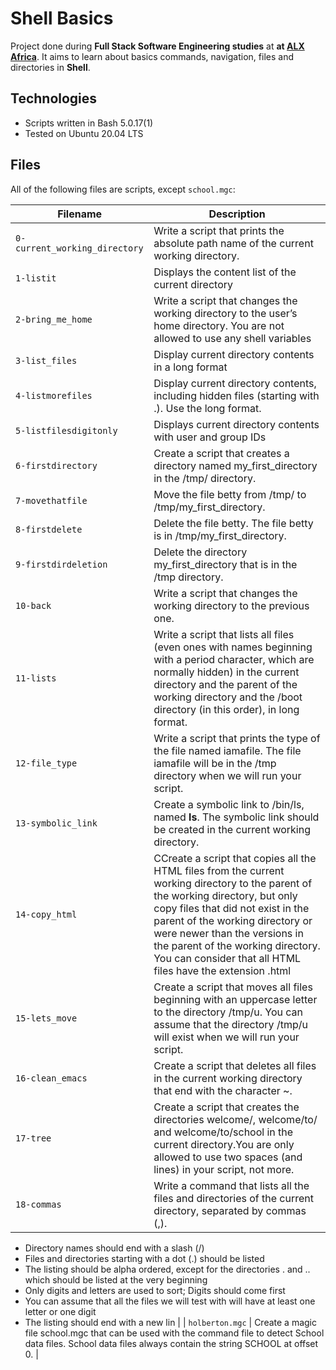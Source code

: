 # Shell Basics

Project done during **Full Stack Software Engineering studies** at **at [ALX Africa](https://www.alxafrica.com//)**. It aims to learn about basics commands, navigation, files and directories in **Shell**.


## Technologies
* Scripts written in Bash 5.0.17(1)
* Tested on Ubuntu 20.04 LTS

## Files
All of the following files are scripts, except `school.mgc`:

| Filename | Description |
| -------- | ----------- |
| `0-current_working_directory` | Write a script that prints the absolute path name of the current working directory. |
| `1-listit` | Displays the content list of the current directory |
| `2-bring_me_home` | Write a script that changes the working directory to the user’s home directory. You are not allowed to use any shell variables |
| `3-list_files` | Display current directory contents in a long format |
| `4-listmorefiles` | Display current directory contents, including hidden files (starting with .). Use the long format. |
| `5-listfilesdigitonly` | Displays current directory contents with user and group IDs |
| `6-firstdirectory` | Create a script that creates a directory named my_first_directory in the /tmp/ directory. |
| `7-movethatfile` | Move the file betty from /tmp/ to /tmp/my_first_directory. |
| `8-firstdelete` | Delete the file betty. The file betty is in /tmp/my_first_directory. |
| `9-firstdirdeletion` | Delete the directory my_first_directory that is in the /tmp directory. |
| `10-back` | Write a script that changes the working directory to the previous one. |
| `11-lists` | Write a script that lists all files (even ones with names beginning with a period character, which are normally hidden) in the current directory and the parent of the working directory and the /boot directory (in this order), in long format. |
| `12-file_type` | Write a script that prints the type of the file named iamafile. The file iamafile will be in the /tmp directory when we will run your script. |
| `13-symbolic_link` | Create a symbolic link to /bin/ls, named __ls__. The symbolic link should be created in the current working directory. |
| `14-copy_html` | CCreate a script that copies all the HTML files from the current working directory to the parent of the working directory, but only copy files that did not exist in the parent of the working directory or were newer than the versions in the parent of the working directory. You can consider that all HTML files have the extension .html |
| `15-lets_move` | Create a script that moves all files beginning with an uppercase letter to the directory /tmp/u. You can assume that the directory /tmp/u will exist when we will run your script. |
| `16-clean_emacs` | Create a script that deletes all files in the current working directory that end with the character ~. |
| `17-tree` | Create a script that creates the directories welcome/, welcome/to/ and welcome/to/school in the current directory.You are only allowed to use two spaces (and lines) in your script, not more. |
| `18-commas` | Write a command that lists all the files and directories of the current directory, separated by commas (,). <br />
  * Directory names should end with a slash (/) <br />
  * Files and directories starting with a dot (.) should be listed <br />
  * The listing should be alpha ordered, except for the directories . and .. which should be listed at the very beginning <br />
  * Only digits and letters are used to sort; Digits should come first <br />
  * You can assume that all the files we will test with will have at least one letter or one digit <br />
  * The listing should end with a new lin |
| `holberton.mgc` | Create a magic file school.mgc that can be used with the command file to detect School data files. School data files always contain the string SCHOOL at offset 0. |

